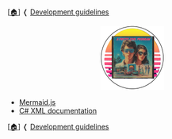 [[🏠︎](https://github.com/APrettyCoolProgram)] ❬ [Development guidelines](../README.md)

<div align="center">

<picture>
  <source media="(prefers-color-scheme: dark)" srcset="../../img/logo/apcp-logo-dark-128x128.png">
  <source media="(prefers-color-scheme: light)" srcset="../../img/logo/apcp-logo-light-128x128.png">
  <img alt="Fallback image description" src="../../img/logo/apcp-logo-light-128x128.png">
</picture>

</div>


* [Mermaid.js](mermaid-js.md)
* [C# XML documentation](csharp-xml-documentation.md)

[[🏠︎](https://github.com/APrettyCoolProgram)] ❬ [Development guidelines](../README.md)
